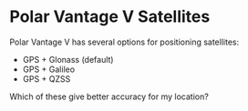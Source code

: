 # Polar Vantage V Satellites

Polar Vantage V has several options for positioning satellites:

- GPS + Glonass (default)
- GPS + Galileo
- GPS + QZSS

Which of these give better accuracy for my location?
